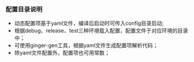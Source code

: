 ### 配置目录说明

- 动态配置项基于yaml文件，编译后启动时可传入config目录启动;
- 根据debug、release、test三种环境载入配置，配置文件于对应环境的目录中；
- 可使用ginger-gen工具，根据yaml文件生成配置项解析代码；
- 除yaml文件配置外，配置项也可用常数；